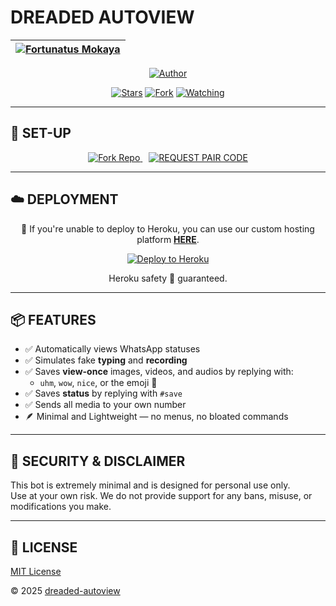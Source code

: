 # DREADED AUTOVIEW

<div align="center">

| [![Fortunatus Mokaya](https://github.com/Fortunatusmokaya.png?lenght=50width=50)](https://github.com/Fortunatusmokaya) |
|----|

<p align="center">
<a href="https://github.com/Fortunatusmokaya"><img title="Author" src="https://img.shields.io/badge/Fortunatus-skyblue?style=for-the-badge&logo=telegram"></a>
</p>

<p align="center">
<a href="https://github.com/Fortunatusmokaya/dreaded-autoview/stargazers/"><img title="Stars" src="https://img.shields.io/github/stars/Fortunatusmokaya/dreaded-autoview?&style=social"></a>
<a href="https://github.com/Fortunatusmokaya/dreaded-autoview/network/members"><img title="Fork" src="https://img.shields.io/github/forks/Fortunatusmokaya/dreaded-autoview?style=social"></a>
<a href="https://github.com/Fortunatusmokaya/dreaded-autoview/watchers"><img title="Watching" src="https://img.shields.io/github/watchers/Fortunatusmokaya/dreaded-autoview?label=Watching&style=social"></a>
</p>

</div>

---

## 🚀 SET-UP

<p align="center">
  <a href='https://github.com/Fortunatusmokaya/dreaded-autoview/fork' target="_blank" style="margin-right: 10px;">
    <img alt='Fork Repo' src='https://img.shields.io/badge/Fork Repo-100000?style=for-the-badge&logo=scan&logoColor=white&labelColor=orange&color=darkgreen'/>
  </a>
  <a href='https://pair.dreaded.site' target="_blank">
    <img alt='REQUEST PAIR CODE' src='https://img.shields.io/badge/Get_Pair_code-100000?style=for-the-badge&logo=scan&logoColor=white&labelColor=darkorange&color=darkorange'/>
  </a>
</p>

---

## ☁️ DEPLOYMENT

<p align="center">
  🚀 If you're unable to deploy to Heroku, you can use our custom hosting platform <a href="https://minibothost.dreaded.site" target="_blank"><strong>HERE</strong></a>.
</p>

<p align="center">
  <a href="https://dashboard.heroku.com/new?template=https://github.com/Fortunatusmokaya/dreaded-autoview" target="_blank">
    <img alt="Deploy to Heroku" src="https://www.herokucdn.com/deploy/button.svg"/>
  </a>
</p>

<p align="center">
  Heroku safety 💯 guaranteed.
</p>

---

## 📦 FEATURES

- ✅ Automatically views WhatsApp statuses  
- ✅ Simulates fake **typing** and **recording**  
- ✅ Saves **view-once** images, videos, and audios by replying with:  
  - `uhm`, `wow`, `nice`, or the emoji 🙂   
- ✅ Saves **status** by replying with `#save`  
- ✅ Sends all media to your own number  
- 🪶 Minimal and Lightweight — no menus, no bloated commands

---

## 🔐 SECURITY & DISCLAIMER

This bot is extremely minimal and is designed for personal use only.  
Use at your own risk. We do not provide support for any bans, misuse, or modifications you make.

---

## 📝 LICENSE

[MIT License](https://github.com/Fortunatusmokaya/dreaded-autoview/blob/main/LICENSE)

© 2025 [dreaded-autoview](https://github.com/Fortunatusmokaya/dreaded-autoview)